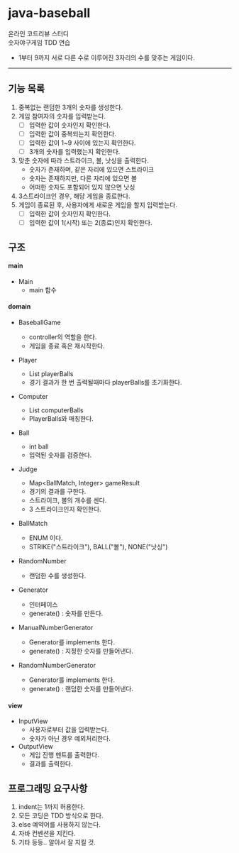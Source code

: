 # java-baseball
온라인 코드리뷰 스터디  
숫자야구게임 TDD 연습

- 1부터 9까지 서로 다른 수로 이루어진 3자리의 수를 맞추는 게임이다.

---
## 기능 목록
1. 중복없는 랜덤한 3개의 숫자를 생성한다.
2. 게임 참여자의 숫자를 입력받는다.
    - [ ] 입력한 값이 숫자인지 확인한다.
    - [ ] 입력한 값이 중복되는지 확인한다.
    - [ ] 입력한 값이 1~9 사이에 있는지 확인한다.
    - [ ] 3개의 숫자를 입력했는지 확인한다.
3. 맞춘 숫자에 따라 스트라이크, 볼, 낫싱을 출력한다.
    - 숫자가 존재하며, 같은 자리에 있으면 스트라이크
    - 숫자는 존재하지만, 다른 자리에 있으면 볼
    - 어떠한 숫자도 포함되어 있지 않으면 낫싱
4. 3스트라이크인 경우, 해당 게임을 종료한다.
5. 게임이 종료된 후, 사용자에게 새로운 게임을 할지 입력받는다.
    - [ ] 입력한 값이 숫자인지 확인한다.
    - [ ] 입력한 값이 1(시작) 또는 2(종료)인지 확인한다.

## 구조
#### main
- Main
    - main 함수
    
#### domain
- BaseballGame
    - controller의 역할을 한다.
    - 게임을 종료 혹은 재시작한다.
- Player
    - List<Ball> playerBalls
    - 경기 결과가 한 번 출력될때마다 playerBalls를 초기화한다.

- Computer
    - List<Ball> computerBalls
    - PlayerBalls와 매칭한다.
    
- Ball
    - int ball
    - 입력된 숫자를 검증한다.
     
- Judge
    - Map<BallMatch, Integer> gameResult
    - 경기의 결과를 구한다.
    - 스트라이크, 볼의 개수를 센다.
    - 3 스트라이크인지 확인한다.
    
- BallMatch
    - ENUM 이다.
    - STRIKE("스트라이크"), BALL("볼"), NONE("낫싱")

- RandomNumber
    - 랜덤한 수를 생성한다.
    
- Generator
    - 인터페이스
    - generate() : 숫자를 만든다.

- ManualNumberGenerator
    - Generator를 implements 한다.
    - generate() : 지정한 숫자를 만들어낸다.

- RandomNumberGenerator
    - Generator를 implements 한다.
    - generate() : 랜덤한 숫자를 만들어낸다.
    
#### view
- InputView
    - 사용자로부터 값을 입력받는다.
    - 숫자가 아닌 경우 예외처리한다.
- OutputView
    - 게임 진행 멘트를 출력한다.
    - 결과를 출력한다.

## 프로그래밍 요구사항
1. indent는 1까지 허용한다.
2. 모든 코딩은 TDD 방식으로 한다.
3. else 예약어를 사용하지 않는다.
4. 자바 컨벤션을 지킨다.
5. 기타 등등.. 알아서 잘 지킬 것.
